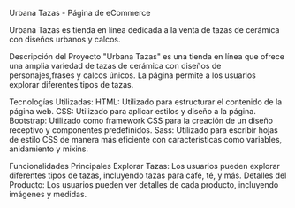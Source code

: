 Urbana Tazas - Página de eCommerce

Urbana Tazas es tienda en línea dedicada a la venta de tazas de cerámica con diseños urbanos y calcos.

Descripción del Proyecto
"Urbana Tazas" es una tienda en línea que ofrece una amplia variedad de tazas de cerámica con diseños de personajes,frases y calcos únicos. La página permite a los usuarios explorar diferentes tipos de tazas.

Tecnologías Utilizadas:
HTML: Utilizado para estructurar el contenido de la página web.
CSS: Utilizado para aplicar estilos y diseño a la página.
Bootstrap: Utilizado como framework CSS para la creación de un diseño receptivo y componentes predefinidos.
Sass: Utilizado para escribir hojas de estilo CSS de manera más eficiente con características como variables, anidamiento y mixins.

Funcionalidades Principales
Explorar Tazas: Los usuarios pueden explorar diferentes tipos de tazas, incluyendo tazas para café, té, y más.
Detalles del Producto: Los usuarios pueden ver detalles de cada producto, incluyendo imágenes y medidas.
